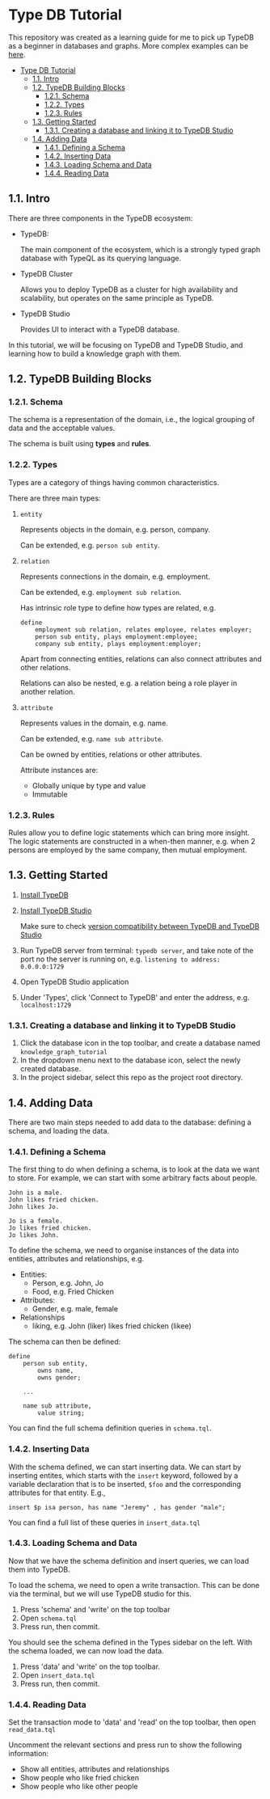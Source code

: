 # Type DB Tutorial

This repository was created as a learning guide for me to pick up TypeDB as a beginner in databases and graphs. More complex examples can be [here](https://github.com/vaticle/typedb-examples).

- [Type DB Tutorial](#type-db-tutorial)
  - [1.1. Intro](#11-intro)
  - [1.2. TypeDB Building Blocks](#12-typedb-building-blocks)
    - [1.2.1. Schema](#121-schema)
    - [1.2.2. Types](#122-types)
    - [1.2.3. Rules](#123-rules)
  - [1.3. Getting Started](#13-getting-started)
    - [1.3.1. Creating a database and linking it to TypeDB Studio](#131-creating-a-database-and-linking-it-to-typedb-studio)
  - [1.4. Adding Data](#14-adding-data)
    - [1.4.1. Defining a Schema](#141-defining-a-schema)
    - [1.4.2. Inserting Data](#142-inserting-data)
    - [1.4.3. Loading Schema and Data](#143-loading-schema-and-data)
    - [1.4.4. Reading Data](#144-reading-data)


## 1.1. Intro

There are three components in the TypeDB ecosystem: 
* TypeDB: 
  
  The main component of the ecosystem, which is a strongly typed graph database with TypeQL as its querying language.

* TypeDB Cluster 
  
  Allows you to deploy TypeDB as a cluster for high availability and scalability, but operates on the same principle as TypeDB. 

* TypeDB Studio
  
  Provides UI to interact with a TypeDB database.


In this tutorial, we will be focusing on TypeDB and TypeDB Studio, and learning how to build a knowledge graph with them.

## 1.2. TypeDB Building Blocks

### 1.2.1. Schema

The schema is a representation of the domain, i.e., the logical grouping of data and the acceptable values.

The schema is built using **types** and **rules**.

### 1.2.2. Types

Types are a category of things having common characteristics.

There are three main types:

1. `entity`
   
   Represents objects in the domain, e.g. person, company.

   Can be extended, e.g. `person sub entity`.

2. `relation`
   
   Represents connections in the domain, e.g. employment.
   
   Can be extended, e.g. `employment sub relation`.

   Has intrinsic role type to define how types are related, e.g.
   ```
   define
       employment sub relation, relates employee, relates employer; 
       person sub entity, plays employment:employee;
       company sub entity, plays employment:employer;
   ```

   Apart from connecting entities, relations can also connect attributes and other relations.

   Relations can also be nested, e.g. a relation being a role player in another relation.


3. `attribute`
   
   Represents values in the domain, e.g. name.

   Can be extended, e.g. `name sub attribute`.

   Can be owned by entities, relations or other attributes.

   Attribute instances are:
   * Globally unique by type and value
   * Immutable


### 1.2.3. Rules

Rules allow you to define logic statements which can bring more insight. The logic statements are constructed in a when-then manner, e.g. when 2 persons are employed by the same company, then mutual employment.

## 1.3. Getting Started

1. [Install TypeDB](https://docs.vaticle.com/docs/running-typedb/install-and-run#system-requirements)
2. [Install TypeDB Studio](https://github.com/vaticle/typedb-studio/tree/master)
   
   Make sure to check [version compatibility between TypeDB and TypeDB Studio](https://docs.vaticle.com/docs/studio/overview#version-compatibility)
3. Run TypeDB server from terminal: `typedb server`, and take note of the port no the server is running on, e.g. `listening to address: 0.0.0.0:1729`
4. Open TypeDB Studio application
5. Under 'Types', click 'Connect to TypeDB' and enter the address, e.g. `localhost:1729`

### 1.3.1. Creating a database and linking it to TypeDB Studio

1. Click the database icon in the top toolbar, and create a database named `knowledge_graph_tutorial`
2. In the dropdown menu next to the database icon, select the newly created database.
3. In the project sidebar, select this repo as the project root directory.

## 1.4. Adding Data 

There are two main steps needed to add data to the database: defining a schema, and loading the data.

### 1.4.1. Defining a Schema

The first thing to do when defining a schema, is to look at the data we want to store. For example, we can start with some arbitrary facts about people.

```
John is a male.
John likes fried chicken.
John likes Jo.

Jo is a female.
Jo likes fried chicken.
Jo likes John.
```

To define the schema, we need to organise instances of the data into entities, attributes and relationships, e.g.

- Entities:
  - Person, e.g. John, Jo
  - Food, e.g. Fried Chicken
- Attributes:
  - Gender, e.g. male, female
- Relationships
  - liking, e.g. John (liker) likes fried chicken (likee)


The schema can then be defined:

```
define
    person sub entity,
        owns name,
        owns gender;
    
    ...

    name sub attribute,
        value string;
```

You can find the full schema definition queries in `schema.tql`.

### 1.4.2. Inserting Data
With the schema defined, we can start inserting data. We can start by inserting entites, which starts with the `insert` keyword, followed by a variable declaration that is to be inserted, `$foo` and the corresponding attributes for that entity. E.g.,

```
insert $p isa person, has name "Jeremy" , has gender "male";
```

You can find a full list of these queries in `insert_data.tql`

### 1.4.3. Loading Schema and Data
Now that we have the schema definition and insert queries, we can load them into TypeDB.

To load the schema, we need to open a write transaction. This can be done via the terminal, but we will use TypeDB studio for this. 

1. Press 'schema' and 'write' on the top toolbar
2. Open `schema.tql`
3. Press run, then commit.

You should see the schema defined in the Types sidebar on the left. With the schema loaded, we can now load the data.

1. Press 'data' and 'write' on the top toolbar.
2. Open `insert_data.tql`
3. Press run, then commit.

### 1.4.4. Reading Data

Set the transaction mode to 'data' and 'read' on the top toolbar, then open `read_data.tql`

Uncomment the relevant sections and press run to show the following information: 

* Show all entities, attributes and relationships
* Show people who like fried chicken
* Show people who like other people




